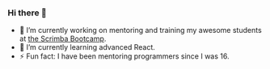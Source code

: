 ### Hi there 👋

- 🔭 I’m currently working on mentoring and training my awesome students at [the Scrimba Bootcamp](https://scrimba.com).
- 🌱 I’m currently learning advanced React.
- ⚡ Fun fact: I have been mentoring programmers since I was 16.
